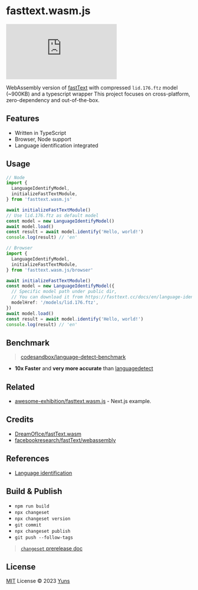 # fasttext.wasm.js

[![NPM version](https://img.shields.io/npm/v/fasttext.wasm.js?color=a1b858&label=)](https://www.npmjs.com/package/fasttext.wasm.js)

WebAssembly version of [fastText](https://github.com/facebookresearch/fastText/) with compressed `lid.176.ftz` model (~900KB) and a typescript wrapper This project focuses on cross-platform, zero-dependency and out-of-the-box.

## Features

- Written in TypeScript
- Browser, Node support
- Language identification integrated

## Usage

```ts
// Node
import {
  LanguageIdentifyModel,
  initializeFastTextModule,
} from 'fasttext.wasm.js'

await initializeFastTextModule()
// Use lid.176.ftz as default model
const model = new LanguageIdentifyModel()
await model.load()
const result = await model.identify('Hello, world!')
console.log(result) // 'en'
```

```ts
// Browser
import {
  LanguageIdentifyModel,
  initializeFastTextModule,
} from 'fasttext.wasm.js/browser'

await initializeFastTextModule()
const model = new LanguageIdentifyModel({
  // Specific model path under public dir,
  // You can download it from https://fasttext.cc/docs/en/language-identification.html
  modelHref: '/models/lid.176.ftz',
})
await model.load()
const result = await model.identify('Hello, world!')
console.log(result) // 'en'
```

## Benchmark

> [codesandbox/language-detect-benchmark](https://codesandbox.io/p/sandbox/language-detect-benchmark-7fcwf4?file=/index.ts)

- **10x Faster** and **very more accurate** than [languagedetect](https://github.com/FGRibreau/node-language-detect)

## Related

- [awesome-exhibition/fasttext.wasm.js](https://awesome-exhibition.vercel.app/awesome/fasttext.wasm.js) - Next.js example.

## Credits

- [DreamOfIce/fastText.wasm](https://github.com/DreamOfIce/fastText.wasm)
- [facebookresearch/fastText/webassembly](https://github.com/facebookresearch/fastText/tree/main/webassembly)

## References

- [Language identification](https://fasttext.cc/blog/2017/10/02/blog-post.html)

## Build & Publish

- `npm run build`
- `npx changeset`
- `npx changeset version`
- `git commit`
- `npx changeset publish`
- `git push --follow-tags`

> [`changeset` prerelease doc](https://github.com/changesets/changesets/blob/main/docs/prereleases.md)

## License

[MIT](./LICENSE) License © 2023 [Yuns](https://github.com/yunsii)
